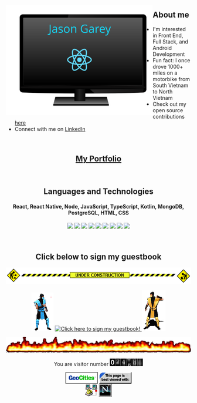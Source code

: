 <a href="https://www.linkedin.com/in/jason-garey/">
<p align="right" href="#">
  <img align="left" width="400" alt="computer monitor" src="https://github.com/jason1985/jason1985-content/blob/master/jg-react-lcd.svg">
</p>
</a>

## About me
- I'm interested in Front End, Full Stack, and Android Development
- Fun fact: I once drove 1000+ miles on a motorbike from South Vietnam to North Vietnam
- Check out my open source contributions [here](https://github.com/search?q=is%3Apr+author%3Ajason1985+archived%3Afalse+is%3Aclosed&type=issues)
- Connect with me on [LinkedIn](https://www.linkedin.com/in/jason-garey/)
<br>
<h2 align="center"><a href="https://jason1985.github.io/portfolio/">My Portfolio</a></h2>
<br>
<h2 align="center">Languages and Technologies</h2>
<h4 align="center">React, React Native, Node, JavaScript, TypeScript, Kotlin, MongoDB, PostgreSQL, HTML, CSS<h4>
<p align="center">
<img height="40" src="https://img.icons8.com/officel/40/000000/react.png"/>
<img height="40" src="https://img.icons8.com/color/48/000000/nodejs.png"/>
<img height="40" src="https://img.icons8.com/color/48/000000/javascript--v2.png"/>
<img height="40" src="https://img.icons8.com/color/48/000000/typescript.png" />
<img height="40" src="https://img.icons8.com/color/48/000000/kotlin.png" />
<img height="40" src="https://img.icons8.com/color/48/000000/mongodb.png"/>
<img height="40" src="https://img.icons8.com/color/48/000000/postgreesql.png"/>
<img height="40" src="https://img.icons8.com/color/48/000000/html-5--v1.png"/>
<img height="40" src="https://img.icons8.com/color/48/000000/css3.png"/>
</p>
<br>
<h2 align="center">Click below to sign my guestbook</h2>
<p align="center">
<img src="https://raw.githubusercontent.com/jason1985/jason1985-content/master/under_construction.gif">
</p>
<p align="center">
  <img src="https://raw.githubusercontent.com/jason1985/jason1985-content/master/Subzero.gif">
  <a href="https://gist.github.com/jason1985/f24185158df3c58b25e48c8ad77c8005">
    <img src="https://gist.githubusercontent.com/jason1985/f24185158df3c58b25e48c8ad77c8005/raw/e8607d3e1899edeec3794b2bb9e1911b71516db8/guestbook.gif" alt="Click here to sign my guestbook!">
  </a>
  <img src="https://raw.githubusercontent.com/jason1985/jason1985-content/master/scorpion.gif">
</p>
<p align="center">
<img src="https://raw.githubusercontent.com/jason1985/jason1985-content/master/fire.gif">
</p>
<p align="center">
You are visitor number <img src="https://raw.githubusercontent.com/jason1985/jason1985-content/master/counter.gif">
</p>
<p align="center">
  <img align="center" src="https://raw.githubusercontent.com/jason1985/jason1985-content/master/geo.gif">
<img align="center" src="https://raw.githubusercontent.com/jason1985/jason1985-content/master/ie.gif">
<br>
  <img align="center" src="https://raw.githubusercontent.com/jason1985/jason1985-content/master/modem.gif">
  <img align="center" src="https://raw.githubusercontent.com/jason1985/jason1985-content/master/netscape.gif">
</p>
